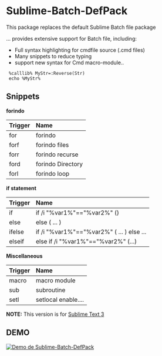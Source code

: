 # Sublime-Batch-DefPack
This package replaces the default Sublime Batch file package

 ... provides extensive support for Batch file, including:

  *  Full syntax highlighting for cmdfile source (.cmd files)
  *  Many snippets to reduce typing
  *  support new syntax for Cmd macro-module..

```Batch
 %calllib% MyStr=:Reverse(Str) 
 echo %MyStr%
```

## Snippets

**forindo**

| Trigger  | Name |
| -------  | :-----|
| for      | forindo |
| forf     | forindo files  |
| forr     | forindo recurse |
| ford     | forindo Directory |
| forl     | forindo loop |

**if statement**

| Trigger  | Name |
| -------  | :-----|
| if       | if /i "%var1%"=="%var2%" () |
| else     | else ( ... ) |
| ifelse   | if /i "%var1%"=="%var2%" ( ... ) else ...  |
| elseif   | else if /i "%var1%"=="%var2%" (...) |

**Miscellaneous**

| Trigger | Name |
| ------- | :---- |
| macro   | macro module |
| sub     | subroutine |
| setl    | setlocal enable.... |





**NOTE:** This version is for [Sublime Text 3](http://sublimetext.com/3)


## DEMO

[![Demo de Sublime-Batch-DefPack](http://img.youtube.com/vi/os_OAK8BnXo/0.jpg)](https://www.youtube.com/watch?v=os_OAK8BnXo)


